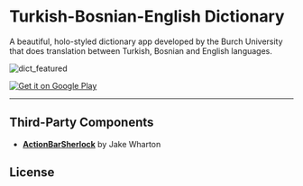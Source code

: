 Turkish-Bosnian-English Dictionary
==================================

A beautiful, holo-styled dictionary app developed by the Burch University that does translation between Turkish, Bosnian and English languages.

![dict_featured](https://f.cloud.github.com/assets/2550945/2296834/23f41abc-a0a4-11e3-8cf2-82ccf9e30c13.png)

<a href="https://play.google.com/store/apps/details?id=ibu.edu.dictionary">
  <img alt="Get it on Google Play"
       src="https://developer.android.com/images/brand/en_generic_rgb_wo_60.png" />
</a>


____________________________________________________________

Third-Party Components
----------------------

- <a href="http://actionbarsherlock.com/">**ActionBarSherlock**</a> by Jake Wharton 


License
-------

